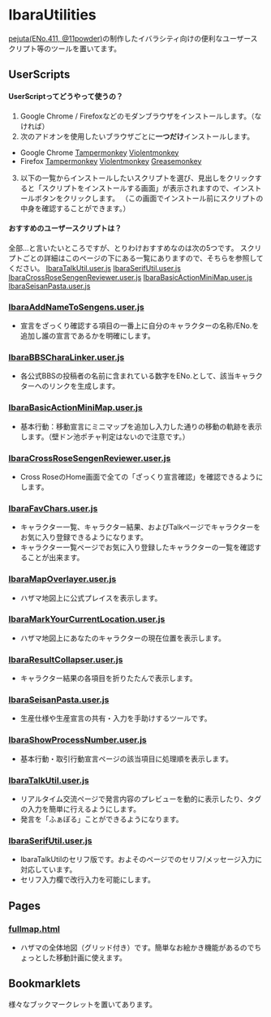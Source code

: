 # IbaraUtilities
[pejuta(ENo.411, @11powder)](https://twitter.com/11powder)の制作したイバラシティ向けの便利なユーザースクリプト等のツールを置いてます。

## UserScripts
#### UserScriptってどうやって使うの？
1. Google Chrome / Firefoxなどのモダンブラウザをインストールします。（なければ）
2. 次のアドオンを使用したいブラウザごとに**一つだけ**インストールします。
- Google Chrome
[Tampermonkey](https://chrome.google.com/webstore/detail/tampermonkey/dhdgffkkebhmkfjojejmpbldmpobfkfo)
[Violentmonkey](https://chrome.google.com/webstore/detail/violentmonkey/jinjaccalgkegednnccohejagnlnfdag)
- Firefox
[Tampermonkey](https://addons.mozilla.org/ja/firefox/addon/tampermonkey/)
[Violentmonkey](https://addons.mozilla.org/ja/firefox/addon/violentmonkey/)
[Greasemonkey](https://addons.mozilla.org/ja/firefox/addon/greasemonkey/)
3. 以下の一覧からインストールしたいスクリプトを選び、見出しをクリックすると「スクリプトをインストールする画面」が表示されますので、インストールボタンをクリックします。
（この画面でインストール前にスクリプトの中身を確認することができます。）

#### おすすめのユーザースクリプトは？
全部…と言いたいところですが、とりわけおすすめなのは次の5つです。
スクリプトごとの詳細はこのページの下にある一覧にありますので、そちらを参照してください。
[IbaraTalkUtil.user.js](https://pejuta.github.io/IbaraUtilities/UserScripts/IbaraTalkUtil.user.js)
[IbaraSerifUtil.user.js](https://pejuta.github.io/IbaraUtilities/UserScripts/IbaraSerifUtil.user.js)
[IbaraCrossRoseSengenReviewer.user.js](https://pejuta.github.io/IbaraUtilities/UserScripts/IbaraCrossRoseSengenReviewer.user.js)
[IbaraBasicActionMiniMap.user.js](https://pejuta.github.io/IbaraUtilities/UserScripts/IbaraBasicActionMiniMap.user.js)
[IbaraSeisanPasta.user.js](https://pejuta.github.io/IbaraUtilities/UserScripts/IbaraSeisanPasta.user.js)
  
  
  
### [IbaraAddNameToSengens.user.js](https://pejuta.github.io/IbaraUtilities/UserScripts/IbaraAddNameToSengens.user.js)
- 宣言をざっくり確認する項目の一番上に自分のキャラクターの名称/ENo.を追加し誰の宣言であるかを明確にします。

### [IbaraBBSCharaLinker.user.js](https://pejuta.github.io/IbaraUtilities/UserScripts/IbaraBBSCharaLinker.user.js)
- 各公式BBSの投稿者の名前に含まれている数字をENo.として、該当キャラクターへのリンクを生成します。

### [IbaraBasicActionMiniMap.user.js](https://pejuta.github.io/IbaraUtilities/UserScripts/IbaraBasicActionMiniMap.user.js)
- 基本行動：移動宣言にミニマップを追加し入力した通りの移動の軌跡を表示します。（壁ドン池ポチャ判定はないので注意です。）

### [IbaraCrossRoseSengenReviewer.user.js](https://pejuta.github.io/IbaraUtilities/UserScripts/IbaraCrossRoseSengenReviewer.user.js)
- Cross RoseのHome画面で全ての「ざっくり宣言確認」を確認できるようにします。

### [IbaraFavChars.user.js](https://pejuta.github.io/IbaraUtilities/UserScripts/IbaraFavChars.user.js)
- キャラクター一覧、キャラクター結果、およびTalkページでキャラクターをお気に入り登録できるようになります。
- キャラクター一覧ページでお気に入り登録したキャラクターの一覧を確認することが出来ます。

### [IbaraMapOverlayer.user.js](https://pejuta.github.io/IbaraUtilities/UserScripts/IbaraMapOverlayer.user.js)
- ハザマ地図上に公式プレイスを表示します。

### [IbaraMarkYourCurrentLocation.user.js](https://pejuta.github.io/IbaraUtilities/UserScripts/IbaraMarkYourCurrentLocation.user.js)
- ハザマ地図上にあなたのキャラクターの現在位置を表示します。

### [IbaraResultCollapser.user.js](https://pejuta.github.io/IbaraUtilities/UserScripts/IbaraResultCollapser.user.js)
- キャラクター結果の各項目を折りたたんで表示します。

### [IbaraSeisanPasta.user.js](https://pejuta.github.io/IbaraUtilities/UserScripts/IbaraSeisanPasta.user.js)
- 生産仕様や生産宣言の共有・入力を手助けするツールです。

### [IbaraShowProcessNumber.user.js](https://pejuta.github.io/IbaraUtilities/UserScripts/IbaraShowProcessNumber.user.js)
- 基本行動・取引行動宣言ページの該当項目に処理順を表示します。

### [IbaraTalkUtil.user.js](https://pejuta.github.io/IbaraUtilities/UserScripts/IbaraTalkUtil.user.js)
- リアルタイム交流ページで発言内容のプレビューを動的に表示したり、タグの入力を簡単に行えるようにします。
- 発言を「ふぁぼる」ことができるようになります。

### [IbaraSerifUtil.user.js](https://pejuta.github.io/IbaraUtilities/UserScripts/IbaraSerifUtil.user.js)
- IbaraTalkUtilのセリフ版です。およそのページでのセリフ/メッセージ入力に対応しています。
- セリフ入力欄で改行入力を可能にします。

## Pages
### [fullmap.html](https://pejuta.github.io/IbaraUtilities/Pages/fullmap.html)
- ハザマの全体地図（グリッド付き）です。簡単なお絵かき機能があるのでちょっとした移動計画に使えます。

## Bookmarklets
様々なブックマークレットを置いてあります。
